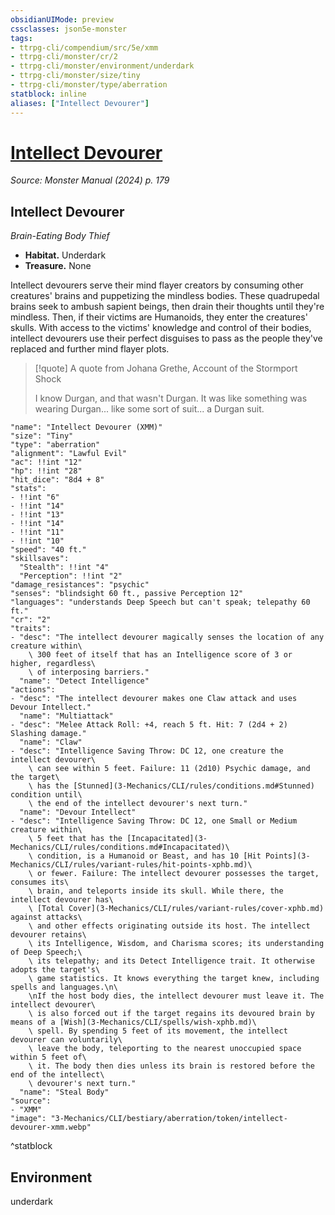 ```yaml
---
obsidianUIMode: preview
cssclasses: json5e-monster
tags:
- ttrpg-cli/compendium/src/5e/xmm
- ttrpg-cli/monster/cr/2
- ttrpg-cli/monster/environment/underdark
- ttrpg-cli/monster/size/tiny
- ttrpg-cli/monster/type/aberration
statblock: inline
aliases: ["Intellect Devourer"]
---
```

# [Intellect Devourer](3-Mechanics\CLI\bestiary\aberration/intellect-devourer-xmm.md)
*Source: Monster Manual (2024) p. 179*  

## Intellect Devourer

*Brain-Eating Body Thief*

- **Habitat.** Underdark  
- **Treasure.** None  

Intellect devourers serve their mind flayer creators by consuming other creatures' brains and puppetizing the mindless bodies. These quadrupedal brains seek to ambush sapient beings, then drain their thoughts until they're mindless. Then, if their victims are Humanoids, they enter the creatures' skulls. With access to the victims' knowledge and control of their bodies, intellect devourers use their perfect disguises to pass as the people they've replaced and further mind flayer plots.

> [!quote] A quote from Johana Grethe, Account of the Stormport Shock  
> 
> I know Durgan, and that wasn't Durgan. It was like something was wearing Durgan... like some sort of suit... a Durgan suit.


```statblock
"name": "Intellect Devourer (XMM)"
"size": "Tiny"
"type": "aberration"
"alignment": "Lawful Evil"
"ac": !!int "12"
"hp": !!int "28"
"hit_dice": "8d4 + 8"
"stats":
- !!int "6"
- !!int "14"
- !!int "13"
- !!int "14"
- !!int "11"
- !!int "10"
"speed": "40 ft."
"skillsaves":
  "Stealth": !!int "4"
  "Perception": !!int "2"
"damage_resistances": "psychic"
"senses": "blindsight 60 ft., passive Perception 12"
"languages": "understands Deep Speech but can't speak; telepathy 60 ft."
"cr": "2"
"traits":
- "desc": "The intellect devourer magically senses the location of any creature within\
    \ 300 feet of itself that has an Intelligence score of 3 or higher, regardless\
    \ of interposing barriers."
  "name": "Detect Intelligence"
"actions":
- "desc": "The intellect devourer makes one Claw attack and uses Devour Intellect."
  "name": "Multiattack"
- "desc": "Melee Attack Roll: +4, reach 5 ft. Hit: 7 (2d4 + 2) Slashing damage."
  "name": "Claw"
- "desc": "Intelligence Saving Throw: DC 12, one creature the intellect devourer\
    \ can see within 5 feet. Failure: 11 (2d10) Psychic damage, and the target\
    \ has the [Stunned](3-Mechanics/CLI/rules/conditions.md#Stunned) condition until\
    \ the end of the intellect devourer's next turn."
  "name": "Devour Intellect"
- "desc": "Intelligence Saving Throw: DC 12, one Small or Medium creature within\
    \ 5 feet that has the [Incapacitated](3-Mechanics/CLI/rules/conditions.md#Incapacitated)\
    \ condition, is a Humanoid or Beast, and has 10 [Hit Points](3-Mechanics/CLI/rules/variant-rules/hit-points-xphb.md)\
    \ or fewer. Failure: The intellect devourer possesses the target, consumes its\
    \ brain, and teleports inside its skull. While there, the intellect devourer has\
    \ [Total Cover](3-Mechanics/CLI/rules/variant-rules/cover-xphb.md) against attacks\
    \ and other effects originating outside its host. The intellect devourer retains\
    \ its Intelligence, Wisdom, and Charisma scores; its understanding of Deep Speech;\
    \ its telepathy; and its Detect Intelligence trait. It otherwise adopts the target's\
    \ game statistics. It knows everything the target knew, including spells and languages.\n\
    \nIf the host body dies, the intellect devourer must leave it. The intellect devourer\
    \ is also forced out if the target regains its devoured brain by means of a [Wish](3-Mechanics/CLI/spells/wish-xphb.md)\
    \ spell. By spending 5 feet of its movement, the intellect devourer can voluntarily\
    \ leave the body, teleporting to the nearest unoccupied space within 5 feet of\
    \ it. The body then dies unless its brain is restored before the end of the intellect\
    \ devourer's next turn."
  "name": "Steal Body"
"source":
- "XMM"
"image": "3-Mechanics/CLI/bestiary/aberration/token/intellect-devourer-xmm.webp"
```
^statblock

## Environment

underdark